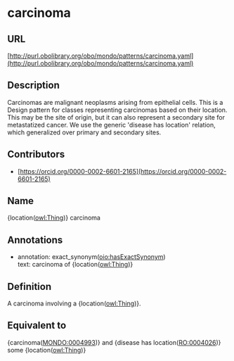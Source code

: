 # carcinoma 
## URL 

[http://purl.obolibrary.org/obo/mondo/patterns/carcinoma.yaml](http://purl.obolibrary.org/obo/mondo/patterns/carcinoma.yaml)
## Description 


Carcinomas are malignant neoplasms arising from epithelial cells.
This is a Design pattern for classes representing carcinomas based on their location. This may be the site of origin, but it can also represent a secondary site for metastatized cancer.
We use the generic 'disease has location' relation, which generalized over primary and secondary sites.
## Contributors 
* [https://orcid.org/0000-0002-6601-2165](https://orcid.org/0000-0002-6601-2165) 
## Name 

{location\([owl:Thing](http://www.w3.org/2002/07/owl#Thing)\)} carcinoma

## Annotations 

* annotation: exact_synonym\([oio:hasExactSynonym](http://purl.obolibrary.org/obo/oio_hasExactSynonym)\)  
text: carcinoma of {location\([owl:Thing](http://www.w3.org/2002/07/owl#Thing)\)}

## Definition 

A carcinoma involving a {location\([owl:Thing](http://www.w3.org/2002/07/owl#Thing)\)}.

## Equivalent to 

{carcinoma\([MONDO:0004993](http://purl.obolibrary.org/obo/MONDO_0004993)\)} and {disease has location\([RO:0004026](http://purl.obolibrary.org/obo/RO_0004026)\)} some {location\([owl:Thing](http://www.w3.org/2002/07/owl#Thing)\)}

